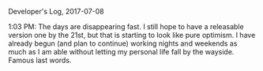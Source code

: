 Developer's Log, 2017-07-08

1:03 PM: The days are disappearing fast. I still hope to have a releasable version one by the 21st, but that is starting to look like pure optimism. I have already begun (and plan to continue) working nights and weekends as much as I am able without letting my personal life fall by the wayside. Famous last words.
